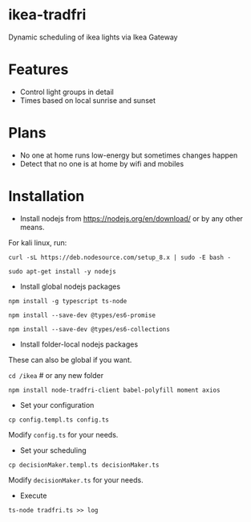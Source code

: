 # ikea-tradfri
Dynamic scheduling of ikea lights via Ikea Gateway

# Features
- Control light groups in detail
- Times based on local sunrise and sunset

# Plans
- No one at home runs low-energy but sometimes changes happen
- Detect that no one is at home by wifi and mobiles

# Installation
- Install nodejs from https://nodejs.org/en/download/ or by any other means.

For kali linux, run:

`curl -sL https://deb.nodesource.com/setup_8.x | sudo -E bash -`

`sudo apt-get install -y nodejs`

- Install global nodejs packages

`npm install -g typescript ts-node`

`npm install --save-dev @types/es6-promise`

`npm install --save-dev @types/es6-collections`

- Install folder-local nodejs packages

These can also be global if you want.

`cd /ikea` # or any new folder

`npm install node-tradfri-client babel-polyfill moment axios`

- Set your configuration

`cp config.templ.ts config.ts`

Modify `config.ts` for your needs.

- Set your scheduling

`cp decisionMaker.templ.ts decisionMaker.ts`

Modify `decisionMaker.ts` for your needs.

- Execute

`ts-node tradfri.ts >> log`
